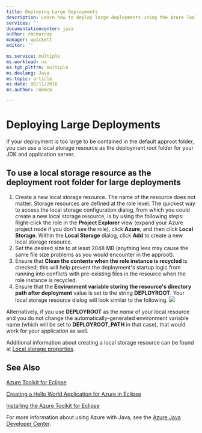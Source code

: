 ```yaml
---
title: Deploying Large Deployments
description: Learn how to deploy large deployments using the Azure Toolkit for Eclipse.
services: ''
documentationcenter: java
author: rmcmurray
manager: wpickett
editor: ''

ms.service: multiple
ms.workload: na
ms.tgt_pltfrm: multiple
ms.devlang: Java
ms.topic: article
ms.date: 08/11/2016
ms.author: robmcm

---
```

<!-- Legacy MSDN URL = https://msdn.microsoft.com/library/azure/dn268601.aspx -->

# Deploying Large Deployments
If your deployment is too large to be contained in the default approot folder, you can use a local storage resource as the deployment root folder for your JDK and application server.

## To use a local storage resource as the deployment root folder for large deployments
1. Create a new local storage resource. The name of the resource does not matter. Storage resources are defined at the role level. The quickest way to access the local storage configuration dialog, from which you could create a new local storage resource, is by using the following steps: Right-click the role in the **Project Explorer** view (expand your Azure project node if you don't see the role), click **Azure**, and then click **Local Storage**. Within the **Local Storage** dialog, click **Add** to create a new local storage resource.
2. Set the desired size to at least 2048 MB (anything less may cause the same file size problems as you would encounter in the approot).
3. Ensure that **Clean the contents when the role instance is recycled** is checked; this will help prevent the deployment's startup logic from running into conflicts with pre-existing files in the resource when the role instance is recycled.
4. Ensure that the **Environment variable storing the resource's directory path after deployment** value is set to the string **DEPLOYROOT**. Your local storage resource dialog will look similar to the following.
    ![][ic667943]

Alternatively, if you use **DEPLOYROOT** as the *name* of your local resource and you do not change the automatically-generated environment variable name (which will be set to **DEPLOYROOT_PATH** in that case), that would work for your application as well.

Additional information about creating a local storage resource can be found at [Local storage properties][Local storage properties].

## See Also
[Azure Toolkit for Eclipse][Azure Toolkit for Eclipse]

[Creating a Hello World Application for Azure in Eclipse][Creating a Hello World Application for Azure in Eclipse]

[Installing the Azure Toolkit for Eclipse][Installing the Azure Toolkit for Eclipse] 

For more information about using Azure with Java, see the [Azure Java Developer Center][Azure Java Developer Center].

<!-- URL List -->

[Azure Java Developer Center]: http://go.microsoft.com/fwlink/?LinkID=699547
[Azure Toolkit for Eclipse]: http://go.microsoft.com/fwlink/?LinkID=699529
[Creating a Hello World Application for Azure in Eclipse]: http://go.microsoft.com/fwlink/?LinkID=699533
[Installing the Azure Toolkit for Eclipse]: http://go.microsoft.com/fwlink/?LinkId=699546
[Local storage properties]: http://go.microsoft.com/fwlink/?LinkID=699525#local_storage_properties

<!-- IMG List -->

[ic667943]: ./media/azure-toolkit-for-eclipse-deploying-large-deployments/ic667943.png
